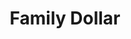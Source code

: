 ---
title: "Family Dollar"
url: /san-antonio/family-dollar-south-flores-street/
shop: variety store
---